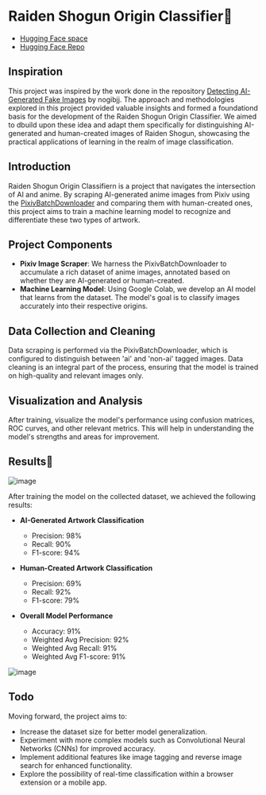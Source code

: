 # Raiden Shogun Origin Classifier👾

- [Hugging Face space](https://huggingface.co/spaces/Lizsory/Raiden-Shogun-Origin-Classifier)
- [Hugging Face Repo](https://huggingface.co/spaces/Lizsory/Raiden-Shogun-Origin-Classifier/tree/main)
## Inspiration
This project was inspired by the work done in the repository [Detecting AI-Generated Fake Images](https://github.com/nogibjj/Detecting-AI-Generated-Fake-Images) by nogibjj. The approach and methodologies explored  in this project provided valuable insights and formed a foundationd basis for the development of the Raiden Shogun Origin Classifier. We aimed to dbuild upon these idea and adapt them specifically for
distinguishing AI-generated and human-created images of Raiden Shogun, showcasing the practical applications of learning in the realm of image classification.

## Introduction
Raiden Shogun Origin Classifiern is a project that navigates the intersection of AI and anime. By scraping AI-generated anime images from Pixiv using the [PixivBatchDownloader](https://github.com/xuejianxianzun/PixivBatchDownloader) and comparing them with human-created ones, this project aims to train a machine learning model to recognize and differentiate these two types of artwork.

## Project Components
- **Pixiv Image Scraper**: We harness the PixivBatchDownloader to accumulate a rich dataset of anime images, annotated based on whether they are AI-generated or human-created.
- **Machine Learning Model**: Using Google Colab, we develop an AI model that learns from the dataset. The model's goal is to classify images accurately into their respective origins.

## Data Collection and Cleaning
Data scraping is performed via the PixivBatchDownloader, which is configured to distinguish between 'ai' and 'non-ai' tagged images. Data cleaning is an integral part of the process, ensuring that the model is trained on high-quality and relevant images only.

## Visualization and Analysis
After training, visualize the model's performance using confusion matrices, ROC curves, and other relevant metrics. This will help in understanding the model's strengths and areas for improvement.

## Results🔮

![image](https://github.com/Lizosy/AnimeImageScrapeNLearn/assets/61643547/55e0e2db-458b-4c69-a5ed-783c26b5c2a2)



After training the model on the collected dataset, we achieved the following results:

- **AI-Generated Artwork Classification**
  - Precision: 98%
  - Recall: 90%
  - F1-score: 94%

- **Human-Created Artwork Classification**
  - Precision: 69%
  - Recall: 92%
  - F1-score: 79%

- **Overall Model Performance**
  - Accuracy: 91%
  - Weighted Avg Precision: 92%
  - Weighted Avg Recall: 91%
  - Weighted Avg F1-score: 91%


![image](https://github.com/Lizosy/AnimeImageScrapeNLearn/assets/61643547/1d200542-dafc-4b3b-acf3-f4c6c0a6294c)


## Todo
Moving forward, the project aims to:
- Increase the dataset size for better model generalization.
- Experiment with more complex models such as Convolutional Neural Networks (CNNs) for improved accuracy.
- Implement additional features like image tagging and reverse image search for enhanced functionality.
- Explore the possibility of real-time classification within a browser extension or a mobile app.

